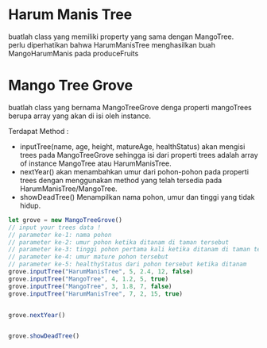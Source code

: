 # Harum Manis Tree

buatlah class yang memiliki property yang sama dengan MangoTree.   
perlu diperhatikan bahwa HarumManisTree menghasilkan buah MangoHarumManis pada produceFruits

# Mango Tree Grove

buatlah class yang bernama MangoTreeGrove denga properti mangoTrees berupa array yang akan di isi oleh instance. 


Terdapat Method : 
- inputTree(name, age, height, matureAge, healthStatus) 
  akan mengisi trees pada MangoTreeGrove sehingga isi dari properti trees adalah array of instance MangoTree atau HarumManisTree.  
- nextYear()
  akan menambahkan umur dari pohon-pohon pada properti trees dengan menggunakan method yang telah tersedia pada HarumManisTree/MangoTree.  
- showDeadTree() 
  Menampilkan nama pohon, umur dan tinggi yang tidak hidup.  

```js
let grove = new MangoTreeGrove()
// input your trees data !
// parameter ke-1: nama pohon
// parameter ke-2: umur pohon ketika ditanam di taman tersebut
// parameter ke-3: tinggi pohon pertama kali ketika ditanam di taman tersebut
// parameter ke-4: umur mature pohon tersebut
// parameter ke-5: healthyStatus dari pohon tersebut ketika ditanam
grove.inputTree("HarumManisTree", 5, 2.4, 12, false)
grove.inputTree("MangoTree", 4, 1.2, 5, true)
grove.inputTree("MangoTree", 3, 1.8, 7, false)
grove.inputTree("HarumManisTree", 7, 2, 15, true)


grove.nextYear()


grove.showDeadTree()
```

